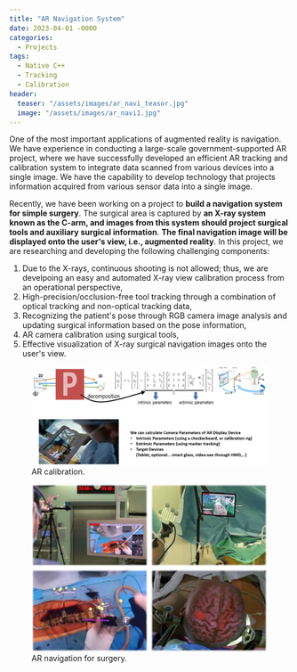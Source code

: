 ```yaml
---
title: "AR Navigation System"
date: 2023-04-01 -0000
categories:
  - Projects
tags:
  - Native C++
  - Tracking
  - Calibration
header:
  teaser: "/assets/images/ar_navi_teasor.jpg"
  image: "/assets/images/ar_navi1.jpg"
---
```

One of the most important applications of augmented reality is navigation. We have experience in conducting a large-scale government-supported AR project, where we have successfully developed an efficient AR tracking and calibration system to integrate data scanned from various devices into a single image. We have the capability to develop technology that projects information acquired from various sensor data into a single image. 

Recently, we have been working on a project to **build a navigation system for simple surgery**. The surgical area is captured by **an X-ray system known as the C-arm, and images from this system should project surgical tools and auxiliary surgical information**. **The final navigation image will be displayed onto the user's view, i.e., augmented reality**. In this project, we are researching and developing the following challenging components:

1. Due to the X-rays, continuous shooting is not allowed; thus, we are develpoing an easy and automated X-ray view calibration process from an operational perspective,
2. High-precision/occlusion-free tool tracking through a combination of optical tracking and non-optical tracking data,
3. Recognizing the patient's pose through RGB camera image analysis and updating surgical information based on the pose information,
4. AR camera calibration using surgical tools,
5. Effective visualization of X-ray surgical navigation images onto the user's view.

<figure>
	<img src="/assets/images/ar_navi2.jpg">
  <figcaption>AR calibration.</figcaption>
</figure>

<figure>
	<img src="/assets/images/ar_navi3.jpg">
  <figcaption>AR navigation for surgery.</figcaption>
</figure>